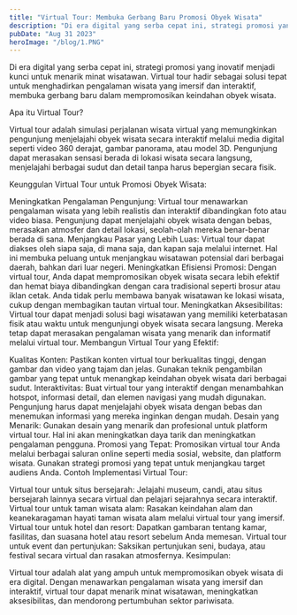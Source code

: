 ```yaml
---
title: "Virtual Tour: Membuka Gerbang Baru Promosi Obyek Wisata"
description: "Di era digital yang serba cepat ini, strategi promosi yang inovatif menjadi kunci untuk menarik minat wisatawan....."
pubDate: "Aug 31 2023"
heroImage: "/blog/1.PNG"
---
```


Di era digital yang serba cepat ini, strategi promosi yang inovatif menjadi kunci untuk menarik minat wisatawan. Virtual tour hadir sebagai solusi tepat untuk menghadirkan pengalaman wisata yang imersif dan interaktif, membuka gerbang baru dalam mempromosikan keindahan obyek wisata.

Apa itu Virtual Tour?

Virtual tour adalah simulasi perjalanan wisata virtual yang memungkinkan pengunjung menjelajahi obyek wisata secara interaktif melalui media digital seperti video 360 derajat, gambar panorama, atau model 3D. Pengunjung dapat merasakan sensasi berada di lokasi wisata secara langsung, menjelajahi berbagai sudut dan detail tanpa harus bepergian secara fisik.

Keunggulan Virtual Tour untuk Promosi Obyek Wisata:

Meningkatkan Pengalaman Pengunjung: Virtual tour menawarkan pengalaman wisata yang lebih realistis dan interaktif dibandingkan foto atau video biasa. Pengunjung dapat menjelajahi obyek wisata dengan bebas, merasakan atmosfer dan detail lokasi, seolah-olah mereka benar-benar berada di sana.
Menjangkau Pasar yang Lebih Luas: Virtual tour dapat diakses oleh siapa saja, di mana saja, dan kapan saja melalui internet. Hal ini membuka peluang untuk menjangkau wisatawan potensial dari berbagai daerah, bahkan dari luar negeri.
Meningkatkan Efisiensi Promosi: Dengan virtual tour, Anda dapat mempromosikan obyek wisata secara lebih efektif dan hemat biaya dibandingkan dengan cara tradisional seperti brosur atau iklan cetak. Anda tidak perlu membawa banyak wisatawan ke lokasi wisata, cukup dengan membagikan tautan virtual tour.
Meningkatkan Aksesibilitas: Virtual tour dapat menjadi solusi bagi wisatawan yang memiliki keterbatasan fisik atau waktu untuk mengunjungi obyek wisata secara langsung. Mereka tetap dapat merasakan pengalaman wisata yang menarik dan informatif melalui virtual tour.
Membangun Virtual Tour yang Efektif:

Kualitas Konten: Pastikan konten virtual tour berkualitas tinggi, dengan gambar dan video yang tajam dan jelas. Gunakan teknik pengambilan gambar yang tepat untuk menangkap keindahan obyek wisata dari berbagai sudut.
Interaktivitas: Buat virtual tour yang interaktif dengan menambahkan hotspot, informasi detail, dan elemen navigasi yang mudah digunakan. Pengunjung harus dapat menjelajahi obyek wisata dengan bebas dan menemukan informasi yang mereka inginkan dengan mudah.
Desain yang Menarik: Gunakan desain yang menarik dan profesional untuk platform virtual tour. Hal ini akan meningkatkan daya tarik dan meningkatkan pengalaman pengguna.
Promosi yang Tepat: Promosikan virtual tour Anda melalui berbagai saluran online seperti media sosial, website, dan platform wisata. Gunakan strategi promosi yang tepat untuk menjangkau target audiens Anda.
Contoh Implementasi Virtual Tour:

Virtual tour untuk situs bersejarah: Jelajahi museum, candi, atau situs bersejarah lainnya secara virtual dan pelajari sejarahnya secara interaktif.
Virtual tour untuk taman wisata alam: Rasakan keindahan alam dan keanekaragaman hayati taman wisata alam melalui virtual tour yang imersif.
Virtual tour untuk hotel dan resort: Dapatkan gambaran tentang kamar, fasilitas, dan suasana hotel atau resort sebelum Anda memesan.
Virtual tour untuk event dan pertunjukan: Saksikan pertunjukan seni, budaya, atau festival secara virtual dan rasakan atmosfernya.
Kesimpulan:

Virtual tour adalah alat yang ampuh untuk mempromosikan obyek wisata di era digital. Dengan menawarkan pengalaman wisata yang imersif dan interaktif, virtual tour dapat menarik minat wisatawan, meningkatkan aksesibilitas, dan mendorong pertumbuhan sektor pariwisata.
